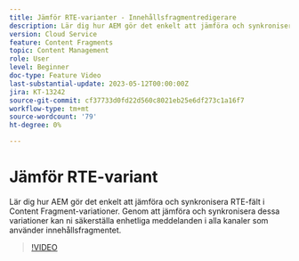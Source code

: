 ```yaml
---
title: Jämför RTE-varianter - Innehållsfragmentredigerare
description: Lär dig hur AEM gör det enkelt att jämföra och synkronisera RTE-fält i Content Fragment-variationer. Genom att jämföra och synkronisera dessa variationer kan ni säkerställa enhetliga meddelanden i alla kanaler som använder innehållsfragmentet.
version: Cloud Service
feature: Content Fragments
topic: Content Management
role: User
level: Beginner
doc-type: Feature Video
last-substantial-update: 2023-05-12T00:00:00Z
jira: KT-13242
source-git-commit: cf37733d0fd22d560c8021eb25e6df273c1a16f7
workflow-type: tm+mt
source-wordcount: '79'
ht-degree: 0%

---
```



# Jämför RTE-variant

Lär dig hur AEM gör det enkelt att jämföra och synkronisera RTE-fält i Content Fragment-variationer. Genom att jämföra och synkronisera dessa variationer kan ni säkerställa enhetliga meddelanden i alla kanaler som använder innehållsfragmentet.

>[!VIDEO](https://video.tv.adobe.com/v/3419314/?learn=on)
